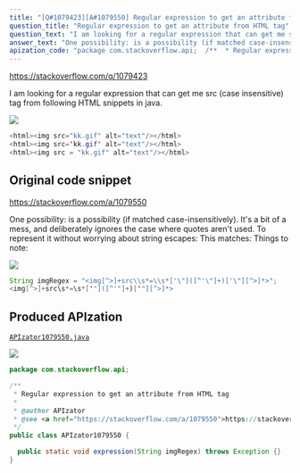 ```yaml
---
title: "[Q#1079423][A#1079550] Regular expression to get an attribute from HTML tag"
question_title: "Regular expression to get an attribute from HTML tag"
question_text: "I am looking for a regular expression that can get me src (case insensitive) tag from following HTML snippets in java."
answer_text: "One possibility: is a possibility (if matched case-insensitively). It's a bit of a mess, and deliberately ignores the case where quotes aren't used. To represent it without worrying about string escapes: This matches: Things to note:"
apization_code: "package com.stackoverflow.api;  /**  * Regular expression to get an attribute from HTML tag  *  * @author APIzator  * @see <a href=\"https://stackoverflow.com/a/1079550\">https://stackoverflow.com/a/1079550</a>  */ public class APIzator1079550 {    public static void expression(String imgRegex) throws Exception {} }"
---
```


https://stackoverflow.com/q/1079423

I am looking for a regular expression that can get me src (case insensitive) tag from following HTML snippets in java.


<div class="code-logo"><img src="/stackoverflow.png" /></div>

```java
<html><img src="kk.gif" alt="text"/></html>
<html><img src='kk.gif' alt="text"/></html>
<html><img src = "kk.gif" alt="text"/></html>
```


## Original code snippet

https://stackoverflow.com/a/1079550

One possibility:
is a possibility (if matched case-insensitively). It&#x27;s a bit of a mess, and deliberately ignores the case where quotes aren&#x27;t used. To represent it without worrying about string escapes:
This matches:
Things to note:

<div class="code-logo"><img src="/stackoverflow.png" /></div>

```java
String imgRegex = "<img[^>]+src\\s*=\\s*['\"]([^'\"]+)['\"][^>]*>";
<img[^>]+src\s*=\s*['"]([^'"]+)['"][^>]*>
```

## Produced APIzation

[`APIzator1079550.java`](https://github.com/blind-papers/apization-temp-data/raw/main/search/APIzator1079550.java)

<div class="code-logo"><img src="/apizator.png" /></div>

```java
package com.stackoverflow.api;

/**
 * Regular expression to get an attribute from HTML tag
 *
 * @author APIzator
 * @see <a href="https://stackoverflow.com/a/1079550">https://stackoverflow.com/a/1079550</a>
 */
public class APIzator1079550 {

  public static void expression(String imgRegex) throws Exception {}
}

```